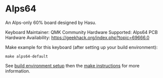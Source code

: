 Alps64
===

An Alps-only 60% board designed by Hasu.

Keyboard Maintainer: QMK Community
Hardware Supported: Alps64 PCB
Hardware Availability: https://geekhack.org/index.php?topic=69666.0

Make example for this keyboard (after setting up your build environment):

    make alps64-default

See [build environment setup](https://docs.qmk.fm/build_environment_setup.html) then the [make instructions](https://docs.qmk.fm/make_instructions.html) for more information.
